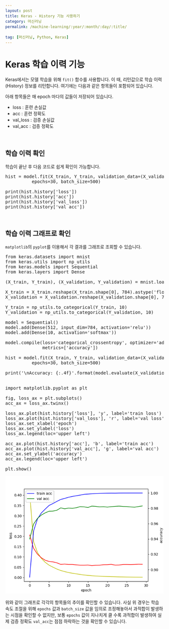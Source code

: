 ```yaml
---
layout: post
title: Keras - History 기능 사용하기
category: 머신러닝
permalink: /machine-learning/:year/:month/:day/:title/

tag: [머신러닝, Python, Keras]
---
```

# Keras 학습 이력 기능

Keras에서는 모델 학습을 위해 `fit()` 함수를 사용합니다. 이 때, 리턴값으로 학습 이력(History) 정보를 리턴합니다. 여기에는 다음과 같은 항목들이 포함되어 있습니다.

아래 항목들은 매 epoch 마다의 값들이 저장되어 있습니다.

* loss : 훈련 손실값
* acc : 훈련 정확도
* val_loss : 검증 손실값
* val_acc : 검증 정확도

<br>

## 학습 이력 확인

학습이 끝난 후 다음 코드로 쉽게 확인이 가능합니다.

<pre class="prettyprint">
hist = model.fit(X_train, Y_train, validation_data=(X_validation, Y_validation),
          epochs=30, batch_size=500)

print(hist.history['loss'])
print(hist.history['acc'])
print(hist.history['val_loss'])
print(hist.history['val_acc'])
</pre>

<br>

## 학습 이력 그래프로 확인

`matplotlib`의 `pyplot`를 이용해서 각 결과를 그래프로 조회할 수 있습니다.

<pre class="prettyprint">
from keras.datasets import mnist
from keras.utils import np_utils
from keras.models import Sequential
from keras.layers import Dense

(X_train, Y_train), (X_validation, Y_validation) = mnist.load_data()

X_train = X_train.reshape(X_train.shape[0], 784).astype('float64') / 255
X_validation = X_validation.reshape(X_validation.shape[0], 784).astype('float64') / 255

Y_train = np_utils.to_categorical(Y_train, 10)
Y_validation = np_utils.to_categorical(Y_validation, 10)

model = Sequential()
model.add(Dense(512, input_dim=784, activation='relu'))
model.add(Dense(10, activation='softmax'))

model.compile(loss='categorical_crossentropy', optimizer='adam',
              metrics=['accuracy'])

hist = model.fit(X_train, Y_train, validation_data=(X_validation, Y_validation),
          epochs=30, batch_size=500)

print('\nAccuracy: {:.4f}'.format(model.evaluate(X_validation, Y_validation)[1]))


import matplotlib.pyplot as plt

fig, loss_ax = plt.subplots()
acc_ax = loss_ax.twinx()

loss_ax.plot(hist.history['loss'], 'y', label='train loss')
loss_ax.plot(hist.history['val_loss'], 'r', label='val loss')
loss_ax.set_xlabel('epoch')
loss_ax.set_ylabel('loss')
loss_ax.legend(loc='upper left')

acc_ax.plot(hist.history['acc'], 'b', label='train acc')
acc_ax.plot(hist.history['val_acc'], 'g', label='val acc')
acc_ax.set_ylabel('accuracy')
acc_ax.legend(loc='upper left')

plt.show()
</pre>

![Image](/assets/machine-learning/036.png)

위와 같이 그래프로 각각의 항목들의 추이를 확인할 수 있습니다. 사실 위 경우는 학습 속도 조절을 위해 `epochs` 값과 `batch_size` 값을 임의로 조정해놓아서 과적합이 발생하는 시점을 확인할 수 없지만, 보통 `epochs` 값이 지나치게 클 수록 과적합이 발생하여 실제 검증 정확도 `val_acc`는 점점 하락하는 것을 확인할 수 있습니다.
